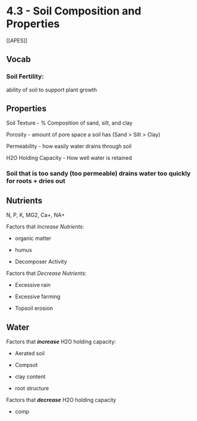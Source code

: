 # 4\.3 - Soil Composition and Properties

[[APES]]

## **Vocab**

### Soil Fertility: 

ability of soil to support plant growth

## **Properties**

Soil Texture - % Composition of sand, silt, and clay

Porosity - amount of pore space a soil has (Sand > Silt > Clay)

Permeability - how easily water drains through soil

H2O Holding Capacity - How well water is retained

### Soil that is too sandy (too permeable) drains water too quickly for roots + dries out

## **Nutrients**

N, P, K, MG2, Ca+, NA+

Factors that _Increase Nutrients:_

- organic matter

- humus

- Decomposer Activity

Factors that _Decrease Nutrients:_

- Excessive rain

- Excessive farming

- Topsoil erosion

## **Water**

Factors that **_increase_** H2O holding capacity:

- Aerated soil

- Compsot

- clay content

- root structure

Factors that **_decrease_** H2O holding capacity

- comp